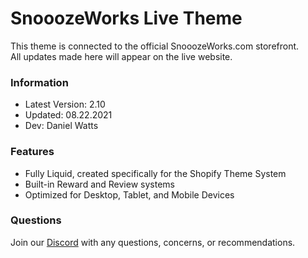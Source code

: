 # SnooozeWorks Live Theme

This theme is connected to the official SnooozeWorks.com storefront.<br />
All updates made here will appear on the live website.

### Information
* Latest Version: 2.10
* Updated: 08.22.2021
* Dev: Daniel Watts

### Features
* Fully Liquid, created specifically for the Shopify Theme System
* Built-in Reward and Review systems
* Optimized for Desktop, Tablet, and Mobile Devices
### Questions

Join our [Discord](https://discord.gg/MH2JCMwcnr) with any questions, concerns, or recommendations.